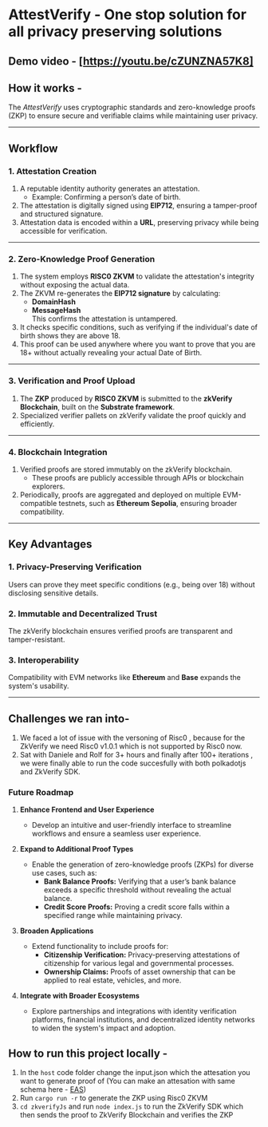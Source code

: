 # AttestVerify - One stop solution for all privacy preserving solutions 

## Demo video - [https://youtu.be/cZUNZNA57K8]

## How it works -
The *AttestVerify* uses cryptographic standards and zero-knowledge proofs (ZKP) to ensure secure and verifiable claims while maintaining user privacy.

---

## **Workflow**

### **1. Attestation Creation**
1. A reputable identity authority generates an attestation.  
   - Example: Confirming a person’s date of birth.
2. The attestation is digitally signed using **EIP712**, ensuring a tamper-proof and structured signature.
3. Attestation data is encoded within a **URL**, preserving privacy while being accessible for verification.

---

### **2. Zero-Knowledge Proof Generation**
1. The system employs **RISC0 ZKVM** to validate the attestation's integrity without exposing the actual data.
2. The ZKVM re-generates the **EIP712 signature** by calculating:
   - **DomainHash**
   - **MessageHash**  
   This confirms the attestation is untampered.
3. It checks specific conditions, such as verifying if the individual's date of birth shows they are above 18.
4. This proof can be used anywhere where you want to prove that you are 18+ without actually revealing your actual Date of Birth.

---

### **3. Verification and Proof Upload**
1. The **ZKP** produced by **RISC0 ZKVM** is submitted to the **zkVerify Blockchain**, built on the **Substrate framework**.
2. Specialized verifier pallets on zkVerify validate the proof quickly and efficiently.

---

### **4. Blockchain Integration**
1. Verified proofs are stored immutably on the zkVerify blockchain.  
   - These proofs are publicly accessible through APIs or blockchain explorers.
2. Periodically, proofs are aggregated and deployed on multiple EVM-compatible testnets, such as **Ethereum Sepolia**, ensuring broader compatibility.

---

## **Key Advantages**
### **1. Privacy-Preserving Verification**  
Users can prove they meet specific conditions (e.g., being over 18) without disclosing sensitive details.

### **2. Immutable and Decentralized Trust**  
The zkVerify blockchain ensures verified proofs are transparent and tamper-resistant.

### **3. Interoperability**  
Compatibility with EVM networks like **Ethereum** and **Base** expands the system's usability.

--- 

## Challenges we ran into- 
1. We faced a lot of issue with the versoning of Risc0 , because for the ZkVerify we need Risc0 v1.0.1 which is not supported  by Risc0 now. 
2. Sat with Daniele and Rolf for 3+ hours and finally after 100+ iterations , we were finally able to run the code succesfully with both polkadotjs and ZkVerify SDK.



### **Future Roadmap**

1. **Enhance Frontend and User Experience**  
   - Develop an intuitive and user-friendly interface to streamline workflows and ensure a seamless user experience.

2. **Expand to Additional Proof Types**  
   - Enable the generation of zero-knowledge proofs (ZKPs) for diverse use cases, such as:  
     - **Bank Balance Proofs:** Verifying that a user’s bank balance exceeds a specific threshold without revealing the actual balance.  
     - **Credit Score Proofs:** Proving a credit score falls within a specified range while maintaining privacy.

3. **Broaden Applications**  
   - Extend functionality to include proofs for:  
     - **Citizenship Verification:** Privacy-preserving attestations of citizenship for various legal and governmental processes.  
     - **Ownership Claims:** Proofs of asset ownership that can be applied to real estate, vehicles, and more.

4. **Integrate with Broader Ecosystems**  
   - Explore partnerships and integrations with identity verification platforms, financial institutions, and decentralized identity networks to widen the system's impact and adoption.


## How to run this project locally - 
1. In the `host` code folder  change the input.json which the attesation you want to generate proof of (You can make an attesation with same schema here - [EAS])
2. Run `cargo run -r` to generate the ZKP using Risc0 ZKVM
3. `cd zkverifyJs` and run `node index.js` to run the ZkVerify SDK which then sends the proof to ZkVerify Blockchain and verifies the ZKP

[EAS]:https://sepolia.easscan.org/schema/view/0xe102b6f4e9491f87a8ca24a7bb9ccab0bdbc57cc2d58dacc38295c349f17542e
   